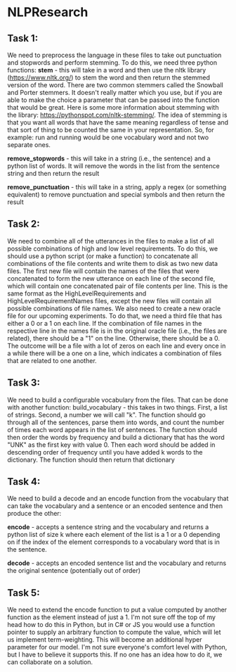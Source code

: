 # NLPResearch

## Task 1: 
        
We need to preprocess the language in these files to take out punctuation and stopwords and perform stemming. To do this, we need three python functions:
**stem** - this will take in a word and then use the nltk library (https://www.nltk.org/) to stem the word and then return the stemmed version of the word. There are two common stemmers called the Snowball and Porter stemmers. It doesn't really matter which you use, but if you are able to make the choice a parameter that can be passed into the function that would be great. Here is some more information about stemming with the library: https://pythonspot.com/nltk-stemming/. The idea of stemming is that you want all words that have the same meaning regardless of tense and that sort of thing to be counted the same in your representation. So, for example: run and running would be one vocabulary word and not two separate ones. 

**remove_stopwords** - this will take in a string (i.e., the sentence) and a python list of words. It will remove the words in the list from the sentence string and then return the result

**remove_punctuation** - this will take in a string, apply a regex (or something equivalent) to remove punctuation and special symbols and then return the result

## Task 2: 

We need to combine all of the utterances in the files to make a list of all possible combinations of high and low level requirements. To do this, we should use a python script (or make a function) to concatenate all combinations of the file contents and write them to disk as two new data files. The first new file will contain the names of the files that were concatenated to form the new utterance on each line of the second file, which will contain one concatenated pair of file contents per line. This is the same format as the HighLevelRequirements and HighLevelRequirementNames files, except the new files will contain all possible combinations of file names. We also need to create a new oracle file for our upcoming experiments. To do that, we need a third file that has either a 0 or a 1 on each line. If the combination of file names in the respective line in the names file is in the original oracle file (i.e., the files are related), there should be a "1" on the line. Otherwise, there should be a 0. The outcome will be a file with a lot of zeros on each line and every once in a while there will be a one on a line, which indicates a combination of files that are related to one another.

## Task 3: 

We need to build a configurable vocabulary from the files. That can be done with another function:
build_vocabulary - this takes in two things. First, a list of strings. Second, a number we will call "k". The function should go through all of the sentences, parse them into words, and count the number of times each word appears in the list of sentences. The function should then order the words by frequency and build a dictionary that has the word "UNK" as the first key with value 0. Then each word should be added in descending order of frequency until you have added k words to the dictionary. The function should then return that dictionary

## Task 4: 

We need to build a decode and an encode function from the vocabulary that can take the vocabulary and a sentence or an encoded sentence and then produce the other:
    
**encode** - accepts a sentence string and the vocabulary and returns a python list of size k where each element of the list is a 1 or a 0 depending on if the index of the element corresponds to a vocabulary word that is in the sentence.

**decode** - accepts an encoded sentence list and the vocabulary and returns the original sentence (potentially out of order)

## Task 5: 

We need to extend the encode function to put a value computed by another function as the element instead of just a 1. I'm not sure off the top of my head how to do this in Python, but in C# or JS you would use a function pointer to supply an arbitrary function to compute the value, which will let us implement term-weighting. This will become an additional hyper parameter for our model. I'm not sure everyone's comfort level with Python, but I have to believe it supports this. If no one has an idea how to do it, we can collaborate on a solution.